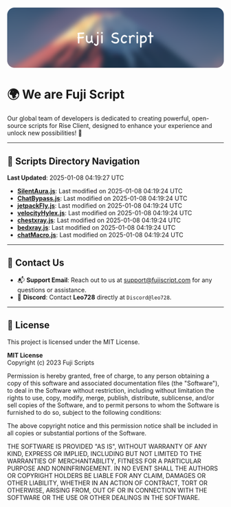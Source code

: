 ![Banner](.github/b.webp)

# 🌍 **We are Fuji Script**

Our global team of developers is dedicated to creating powerful, open-source scripts for Rise Client, designed to enhance your experience and unlock new possibilities! 🌟

---
<!-- SCRIPTS_NAVIGATION_START -->
## 📂 **Scripts Directory Navigation**

**Last Updated**: 2025-01-08 04:19:27 UTC

- **[SilentAura.js](scripts/SilentAura.js)**: Last modified on 2025-01-08 04:19:24 UTC
- **[ChatBypass.js](scripts/ChatBypass.js)**: Last modified on 2025-01-08 04:19:24 UTC
- **[jetpackFly.js](scripts/jetpackFly.js)**: Last modified on 2025-01-08 04:19:24 UTC
- **[velocityHylex.js](scripts/velocityHylex.js)**: Last modified on 2025-01-08 04:19:24 UTC
- **[chestxray.js](scripts/chestxray.js)**: Last modified on 2025-01-08 04:19:24 UTC
- **[bedxray.js](scripts/bedxray.js)**: Last modified on 2025-01-08 04:19:24 UTC
- **[chatMacro.js](scripts/chatMacro.js)**: Last modified on 2025-01-08 04:19:24 UTC

<!-- SCRIPTS_NAVIGATION_END -->

---

## 💬 **Contact Us**  
- 📬 **Support Email**: Reach out to us at [support@fujiscript.com](mailto:support@fujiscript.com) for any questions or assistance.  
- 💬 **Discord**: Contact **Leo728** directly at `Discord@leo728`.

---

## 📜 **License**

This project is licensed under the MIT License.  

**MIT License**  
Copyright (c) 2023 Fuji Scripts  

Permission is hereby granted, free of charge, to any person obtaining a copy of this software and associated documentation files (the "Software"), to deal in the Software without restriction, including without limitation the rights to use, copy, modify, merge, publish, distribute, sublicense, and/or sell copies of the Software, and to permit persons to whom the Software is furnished to do so, subject to the following conditions:  

The above copyright notice and this permission notice shall be included in all copies or substantial portions of the Software.  

THE SOFTWARE IS PROVIDED "AS IS", WITHOUT WARRANTY OF ANY KIND, EXPRESS OR IMPLIED, INCLUDING BUT NOT LIMITED TO THE WARRANTIES OF MERCHANTABILITY, FITNESS FOR A PARTICULAR PURPOSE AND NONINFRINGEMENT. IN NO EVENT SHALL THE AUTHORS OR COPYRIGHT HOLDERS BE LIABLE FOR ANY CLAIM, DAMAGES OR OTHER LIABILITY, WHETHER IN AN ACTION OF CONTRACT, TORT OR OTHERWISE, ARISING FROM, OUT OF OR IN CONNECTION WITH THE SOFTWARE OR THE USE OR OTHER DEALINGS IN THE SOFTWARE.  
